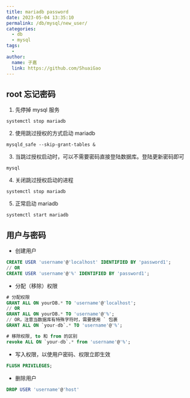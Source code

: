 ```yaml
---
title: mariadb password
date: 2023-05-04 13:35:10
permalink: /db/mysql/new_user/
categories:
  - db
  - mysql
tags:
  -
author:
  name: 子嘉
  link: https://github.com/ShuaiGao
---
```


## root 忘记密码

1. 先停掉 mysql 服务

```shell
systemctl stop mariadb
```

2. 使用跳过授权的方式启动 mariadb

```shell
mysqld_safe --skip-grant-tables &
```

3. 当跳过授权启动时，可以不需要密码直接登陆数据库。登陆更新密码即可

```shell
mysql
```

4. 关闭跳过授权启动的进程

```shell
systemctl stop mariadb
```

5. 正常启动 mariadb

```shell
systemctl start mariadb
```

## 用户与密码

- 创建用户

```sql
CREATE USER 'username'@'localhost' IDENTIFIED BY 'password1';
// OR
CREATE USER 'username'@'%' IDENTIFIED BY 'password1';
```

- 分配（移除）权限

```sql
# 分配权限
GRANT ALL ON yourDB.* TO 'username'@'localhost';
// OR
GRANT ALL ON yourDB.* TO 'username'@'%';
// OR，注意当数据库有特殊字符时，需要使用 ` 包裹
GRANT ALL ON `your-db`.* TO 'username'@'%';

# 移除权限, to 和 from 的区别
revoke ALL ON `your-db`.* from 'username'@'%';
```

- 写入权限，以使用户密码、权限立即生效

```sql
FLUSH PRIVILEGES;
```

- 删除用户

```sql
DROP USER 'username'@'host'
```
